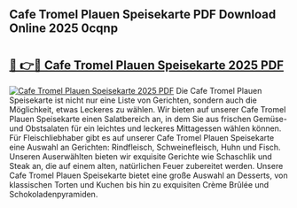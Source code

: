 ## Cafe Tromel Plauen Speisekarte PDF Download Online 2025 0cqnp

# <h2><a href="http://gc703u.nevu.top/?p=Cafe+Tromel+Plauen+Speisekarte">🔗 👉🔴 Cafe Tromel Plauen Speisekarte 2025 PDF</a></h2>

[![Cafe Tromel Plauen Speisekarte 2025 PDF](https://i.imgur.com/dBaPXMq.png)](http://gc703u.nevu.top/?p=Cafe+Tromel+Plauen+Speisekarte)
Die Cafe Tromel Plauen Speisekarte ist nicht nur eine Liste von Gerichten, sondern auch die Möglichkeit, etwas Leckeres zu wählen. Wir bieten auf unserer Cafe Tromel Plauen Speisekarte einen Salatbereich an, in dem Sie aus frischen Gemüse- und Obstsalaten für ein leichtes und leckeres Mittagessen wählen können. Für Fleischliebhaber gibt es auf unserer Cafe Tromel Plauen Speisekarte eine Auswahl an Gerichten: Rindfleisch, Schweinefleisch, Huhn und Fisch. Unseren Auserwählten bieten wir exquisite Gerichte wie Schaschlik und Steak an, die auf einem alten, natürlichen Feuer zubereitet werden. Unsere Cafe Tromel Plauen Speisekarte bietet eine große Auswahl an Desserts, von klassischen Torten und Kuchen bis hin zu exquisiten Crème Brûlée und Schokoladenpyramiden.
